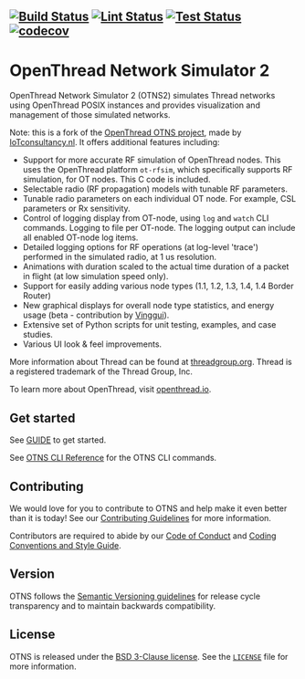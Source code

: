 [![Build Status][build-actions-svg]][build-actions]
[![Lint Status][lint-actions-svg]][lint-actions]
[![Test Status][test-actions-svg]][test-actions]
[![codecov][codecov-svg]][codecov-url]
---

# OpenThread Network Simulator 2

OpenThread Network Simulator 2 (OTNS2) simulates Thread networks using OpenThread POSIX instances
and provides visualization and management of those simulated networks.

Note: this is a fork of the [OpenThread OTNS project](https://github.com/openthread/ot-ns), made by 
[IoTconsultancy.nl](https://www.iotconsultancy.nl/). It offers additional features including:

* Support for more accurate RF simulation of OpenThread nodes. This uses the OpenThread platform 
  `ot-rfsim`, which specifically supports RF simulation, for OT nodes. This C code is included.
* Selectable radio (RF propagation) models with tunable RF parameters.
* Tunable radio parameters on each individual OT node. For example, CSL parameters or Rx sensitivity.
* Control of logging display from OT-node, using `log` and `watch` CLI commands. Logging to file per 
  OT-node. The logging output can include all enabled OT-node log items.
* Detailed logging options for RF operations (at log-level 'trace') performed in the simulated radio,
  at 1 us resolution.
* Animations with duration scaled to the actual time duration of a packet in flight (at low simulation 
  speed only).
* Support for easily adding various node types (1.1, 1.2, 1.3, 1.4, 1.4 Border Router)
* New graphical displays for overall node type statistics, and energy usage (beta - 
  contribution by [Vinggui](https://github.com/Vinggui)).
* Extensive set of Python scripts for unit testing, examples, and case studies.
* Various UI look & feel improvements.

More information about Thread can be found at [threadgroup.org](http://threadgroup.org/). 
Thread is a registered trademark of the Thread Group, Inc.

To learn more about OpenThread, visit [openthread.io](https://openthread.io).

[build-actions-svg]: https://github.com/EskoDijk/ot-ns/workflows/Build/badge.svg?branch=main&event=push
[build-actions]: https://github.com/EskoDijk/ot-ns/actions?query=workflow%3ABuild+branch%3Amain+event%3Apush
[lint-actions-svg]: https://github.com/EskoDijk/ot-ns/workflows/Lint/badge.svg?branch=main&event=push
[lint-actions]: https://github.com/EskoDijk/ot-ns/actions?query=workflow%3ALint+branch%3Amain+event%3Apush
[test-actions-svg]: https://github.com/EskoDijk/ot-ns/workflows/Test/badge.svg?branch=main&event=push
[test-actions]: https://github.com/EskoDijk/ot-ns/actions?query=workflow%3ATest+branch%3Amain+event%3Apush
[codecov-svg]: https://codecov.io/gh/EskoDijk/ot-ns/branch/main/graph/badge.svg
[codecov-url]: https://codecov.io/gh/EskoDijk/ot-ns

## Get started
See [GUIDE](GUIDE.md) to get started. 

See [OTNS CLI Reference](cli/README.md) for the OTNS CLI commands.

## Contributing

We would love for you to contribute to OTNS and help make it even better than it is today!
See our [Contributing Guidelines](CONTRIBUTING.md) for more information.

Contributors are required to abide by our [Code of Conduct](CODE_OF_CONDUCT.md) and 
[Coding Conventions and Style Guide](CONTRIBUTING.md#coding-conventions-and-style).

## Version

OTNS follows the [Semantic Versioning guidelines](http://semver.org/) for release cycle transparency 
and to maintain backwards compatibility. 

## License

OTNS is released under the [BSD 3-Clause license](LICENSE). See the [`LICENSE`](LICENSE) file for more information.

